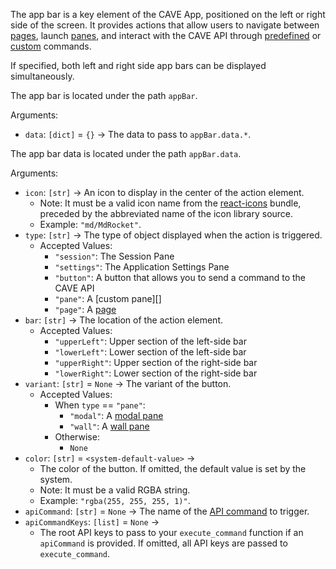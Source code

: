 The app bar is a key element of the CAVE App, positioned on the left or
right side of the screen. It provides actions that allow users to
navigate between [pages][], launch [panes][], and interact with the
CAVE API through [predefined][] or [custom][] commands.

If specified, both left and right side app bars can be displayed
simultaneously.

[pages]: pages.html
[panes]: panes.html
[predefined]: #appBar_data_star.spec
[custom]: #appBar_data_star.spec

The app bar is located under the path `appBar`.

Arguments:
        
* `data`: `[dict]` = `{}` &rarr; The data to pass to `appBar.data.*`.

The app bar data is located under the path `appBar.data`.

Arguments:

* `icon`: `[str]` &rarr; An icon to display in the center of the action element.
    * Note: It must be a valid icon name from the [react-icons][] bundle, preceded by the abbreviated name of the icon library source.
    * Example: `"md/MdRocket"`.
* `type`: `[str]` &rarr; The type of object displayed when the action is triggered.
    * Accepted Values:
        * `"session"`: The Session Pane
        * `"settings"`: The Application Settings Pane
        * `"button"`: A button that allows you to send a command to the CAVE API
        * `"pane"`: A [custom pane][]
        * `"page"`: A [page][]
* `bar`: `[str]` &rarr; The location of the action element.
    * Accepted Values:
        * `"upperLeft"`: Upper section of the left-side bar
        * `"lowerLeft"`: Lower section of the left-side bar
        * `"upperRight"`: Upper section of the right-side bar
        * `"lowerRight"`: Lower section of the right-side bar
* `variant`: `[str]` = `None` &rarr; The variant of the button.
    * Accepted Values:
        * When `type` == `"pane"`:
            * `"modal"`: A [modal pane][]
            * `"wall"`: A [wall pane][]
        * Otherwise:
            * `None`
* `color`: `[str]` = `<system-default-value>` &rarr;
    * The color of the button. If omitted, the default value is set by the system.
    * Note: It must be a valid RGBA string.
    * Example: `"rgba(255, 255, 255, 1)"`.
* `apiCommand`: `[str]` = `None` &rarr; The name of the [API command][] to trigger.
* `apiCommandKeys`: `[list]` = `None` &rarr;
    * The root API keys to pass to your `execute_command` function if an
    `apiCommand` is provided. If omitted, all API keys are
    passed to `execute_command`.

[page]: pages.html
[pane]: panes.html
[modal pane]: panes.html
[wall pane]: panes.html
[API command]: #appBar_data_star.spec
[react-icons]: https://react-icons.github.io/react-icons/search